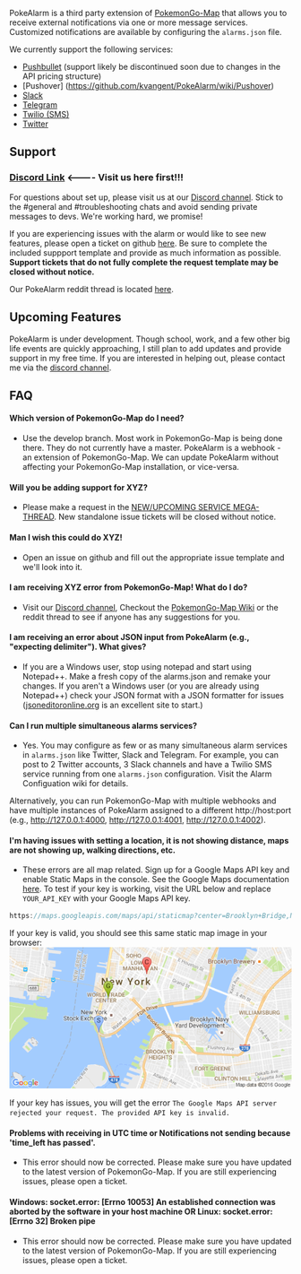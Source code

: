 PokeAlarm is a third party extension of [PokemonGo-Map](https://github.com/PokemonGoMap/PokemonGo-Map) that allows you to receive external notifications via one or more message services.  Customized notifications are available by configuring the `alarms.json` file.

We currently support the following services:
* [Pushbullet](https://github.com/kvangent/PokeAlarm/wiki/Pushbullet) (support likely be discontinued soon due to changes in the API pricing structure)
* [Pushover] (https://github.com/kvangent/PokeAlarm/wiki/Pushover)  
* [Slack](https://github.com/kvangent/PokeAlarm/wiki/Slack)
* [Telegram](https://github.com/kvangent/PokeAlarm/wiki/Telegram) 
* [Twilio (SMS)](https://github.com/kvangent/PokeAlarm/wiki/Twilio-(SMS))
* [Twitter](https://github.com/kvangent/PokeAlarm/wiki/Twitter)

## Support

### [Discord Link](https://discordapp.com/invite/am66rag) <---- Visit us here first!!!
For questions about set up, please visit us at our [Discord channel](https://discordapp.com/invite/am66rag). Stick to the #general and #troubleshooting chats and avoid sending private messages to devs. We're working hard, we promise!

If you are experiencing issues with the alarm or would like to see new features, please open a ticket on github [here](https://github.com/kvangent/PokeAlarm/issues/new). Be sure to complete the included suppport template and provide as much information as possible.  **Support tickets that do not fully complete the request template may be closed without notice.**

Our PokeAlarm reddit thread is located [here](https://www.reddit.com/r/pokemongodev/comments/4wl5my/pokealarm_v21_external_alerts_from_your_favorite).


## Upcoming Features

PokeAlarm is under development. Though school, work, and a few other big life events are quickly approaching, I still plan to add updates and provide support in my free time. If you are interested in helping out, please contact me via the [discord channel](https://discordapp.com/invite/am66rag).

## FAQ

#### Which version of PokemonGo-Map do I need?

* Use the develop branch.  Most work in PokemonGo-Map is being done there.  They do not currently have a master. PokeAlarm is a webhook - an extension of PokemonGo-Map. We can update PokeAlarm without affecting your PokemonGo-Map installation, or vice-versa.  

#### Will you be adding support for XYZ?
* Please make a request in the [NEW/UPCOMING SERVICE MEGA-THREAD](https://github.com/kvangent/PokeAlarm/issues/147).  New standalone issue tickets will be closed without notice.

#### Man I wish this could do XYZ!
* Open an issue on github and fill out the appropriate issue template and we'll look into it.

#### I am receiving XYZ error from PokemonGo-Map! What do I do?
* Visit our [Discord channel](https://discordapp.com/invite/am66rag), Checkout the [PokemonGo-Map Wiki](https://github.com/kvangent/PokeAlarm/wiki) or the reddit thread to see if anyone has any suggestions for you.

#### I am receiving an error about JSON input from PokeAlarm (e.g., "expecting delimiter"). What gives?

* If you are a Windows user, stop using notepad and start using Notepad++. Make a fresh copy of the alarms.json and remake your changes. If you aren't a Windows user (or you are already using Notepad++) check your JSON format with a JSON formatter for issues ([jsoneditoronline.org](http://www.jsoneditoronline.org) is an excellent site to start.)

#### Can I run multiple simultaneous alarms services?

* Yes. You may configure as few or as many simultaneous alarm services in `alarms.json` like Twitter, Slack and Telegram.  For example, you can post to 2 Twitter accounts, 3 Slack channels and have a Twilio SMS service running from one `alarms.json` configuration. Visit the Alarm Configuation wiki for details.

Alternatively, you can run PokemonGo-Map with multiple webhooks and have multiple instances of PokeAlarm assigned to a different http://host:port (e.g., http://127.0.0.1:4000, http://127.0.0.1:4001, http://127.0.0.1:4002).

#### I'm having issues with setting a location, it is not showing distance, maps are not showing up, walking directions, etc.

* These errors are all map related.  Sign up for a Google Maps API key and enable Static Maps in the console. See the Google Maps documentation [here](https://developers.google.com/maps/documentation/static-maps/intro). To test if your key is working, visit the URL below and replace `YOUR_API_KEY` with your Google Maps API key.

```javascript
https://maps.googleapis.com/maps/api/staticmap?center=Brooklyn+Bridge,New+York,NY&zoom=13&size=600x300&maptype=roadmap&markers=color:blue%7Clabel:S%7C40.702147,-74.015794&markers=color:green%7Clabel:G%7C40.711614,-74.012318&markers=color:red%7Clabel:C%7C40.718217,-73.998284&key=YOUR_API_KEY
```
If your key is valid, you should see this same static map image in your browser:
![](images/staticmaptest.png)

If your key has issues, you will get the error `The Google Maps API server rejected your request. The provided API key is invalid.`



#### Problems with receiving in UTC time or Notifications not sending because 'time_left has passed'.

* This error should now be corrected. Please make sure you have updated to the latest version of PokemonGo-Map. If you are still experiencing issues, please open a ticket. 

#### Windows: socket.error: [Errno 10053] An established connection was aborted by the software in your host machine OR Linux: socket.error: [Errno 32] Broken pipe

* This error should now be corrected. Please make sure you have updated to the latest version of PokemonGo-Map. If you are still experiencing issues, please open a ticket.